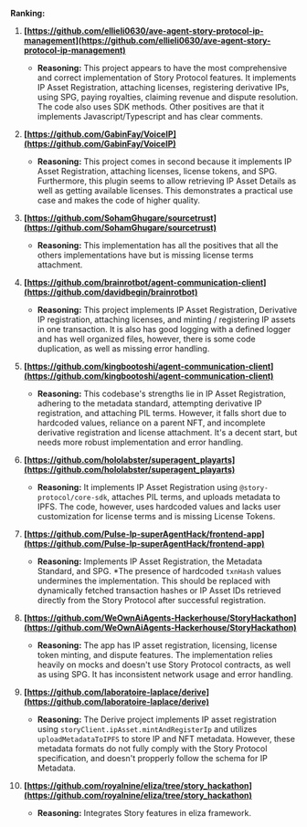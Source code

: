 **Ranking:**

1.  **[https://github.com/ellieli0630/ave-agent-story-protocol-ip-management](https://github.com/ellieli0630/ave-agent-story-protocol-ip-management)**

    *   **Reasoning:** This project appears to have the most comprehensive and correct implementation of Story Protocol features. It implements IP Asset Registration, attaching licenses, registering derivative IPs, using SPG, paying royalties, claiming revenue and dispute resolution. The code also uses SDK methods. Other positives are that it implements Javascript/Typescript and has clear comments.

2.  **[https://github.com/GabinFay/VoiceIP](https://github.com/GabinFay/VoiceIP)**

    *   **Reasoning:** This project comes in second because it implements IP Asset Registration, attaching licenses, license tokens, and SPG. Furthermore, this plugin seems to allow retrieving IP Asset Details as well as getting available licenses. This demonstrates a practical use case and makes the code of higher quality.

3.  **[https://github.com/SohamGhugare/sourcetrust](https://github.com/SohamGhugare/sourcetrust)**

    *   **Reasoning:** This implementation has all the positives that all the others implementations have but is missing license terms attachment.

4.  **[https://github.com/brainrotbot/agent-communication-client](https://github.com/davidbegin/brainrotbot)**

    *   **Reasoning:** This project implements IP Asset Registration, Derivative IP registration, attaching licenses, and minting / registering IP assets in one transaction. It is also has good logging with a defined logger and has well organized files, however, there is some code duplication, as well as missing error handling.

5.  **[https://github.com/kingbootoshi/agent-communication-client](https://github.com/kingbootoshi/agent-communication-client)**

    *   **Reasoning:** This codebase's strengths lie in IP Asset Registration, adhering to the metadata standard, attempting derivative IP registration, and attaching PIL terms. However, it falls short due to hardcoded values, reliance on a parent NFT, and incomplete derivative registration and license attachment. It's a decent start, but needs more robust implementation and error handling.

6.  **[https://github.com/hololabster/superagent_playarts](https://github.com/hololabster/superagent_playarts)**

    *   **Reasoning:** It implements IP Asset Registration using `@story-protocol/core-sdk`, attaches PIL terms, and uploads metadata to IPFS. The code, however, uses hardcoded values and lacks user customization for license terms and is missing License Tokens.

7.  **[https://github.com/Pulse-Ip-superAgentHack/frontend-app](https://github.com/Pulse-Ip-superAgentHack/frontend-app)**

    *   **Reasoning:** Implements IP Asset Registration, the Metadata Standard, and SPG.
    *The presence of hardcoded `txnHash` values undermines the implementation. This should be replaced with dynamically fetched transaction hashes or IP Asset IDs retrieved directly from the Story Protocol after successful registration.

8.  **[https://github.com/WeOwnAiAgents-Hackerhouse/StoryHackathon](https://github.com/WeOwnAiAgents-Hackerhouse/StoryHackathon)**

    *   **Reasoning:** The app has IP asset registration, licensing, license token minting, and dispute features. The implementation relies heavily on mocks and doesn't use Story Protocol contracts, as well as using SPG. It has inconsistent network usage and error handling.

9. **[https://github.com/laboratoire-laplace/derive](https://github.com/laboratoire-laplace/derive)**

    *   **Reasoning:** The Derive project implements IP asset registration using `storyClient.ipAsset.mintAndRegisterIp` and utilizes `uploadMetadataToIPFS` to store IP and NFT metadata. However, these metadata formats do not fully comply with the Story Protocol specification, and doesn't propperly follow the schema for IP Metadata.

10. **[https://github.com/royalnine/eliza/tree/story_hackathon](https://github.com/royalnine/eliza/tree/story_hackathon)**

    *   **Reasoning:** Integrates Story features in eliza framework.
